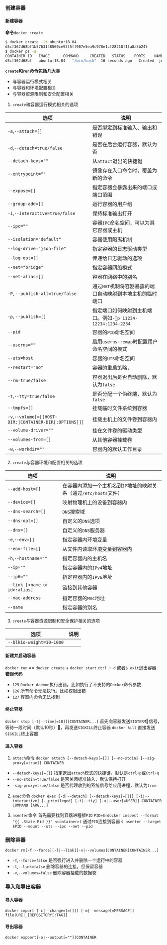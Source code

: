 ### 创建容器
#### 新建容器
**命令**`docker create`
```bash
$ docker create -it ubuntu:18.04
d5cf362d68bf1b5763148560ce93f5ff907e5ea9c978e1cf28210f1fa8a5b245
$ docker ps -a 
CONTAINER ID   IMAGE      COMMAND     CREATED   STATUS    PORTS    NAMES
d5cf362d68bf   ubuntu:18.04   "/bin/bash"  16 seconds ago   Created  jovial_bohr
```

**`create`和`run`命令包括几大类**  

- 与容器运行模式相关
- 与容器和环境配置相关
- 与容器资源限制和安全配置相关

1. `create`和容器运行模式相关的选项  

选项     |     说明
--------|---------
`-a`,`--attach=[]` | 是否绑定到标准输入、输出和错误
`-d`,`--detach=true/false` | 是否在后台运行容器，默认为否
`--detach-keys=""` | 从`attact`退出的快捷键
`--entrypoint=""` | 镜像存在入口命令时，覆盖为新的命令
`--expose=[]` | 指定容器会暴露出来的端口或端口范围
`--group-add=[]` | 运行容器的用户组
`-i`,`--interactive=true/false` | 保持标准输出打开
`--ipc=""` | 容器`IPC`命名空间，可以为其它容器或主机
`--isolation="default"` | 容器使用隔离机制
`--log-drive="json-file"` | 指定容器的日志驱动类型
`--log-opt=[]` | 传递给日志驱动的选项
`--net="bridge"` | 指定容器网络模式
`--net-alias=[]` | 容器在网络中的别名
`-P`, `--publish-all=true/false` | 通过`NAT`机制将容器暴露的端口自动映射到本地主机的临时端口
`-p`, `--publish=[]` | 指定端口如何映射到主机端口。例如`-p 11234-12234:1234-2234`
`--pid` | 容器的`PID`命名空间
`--userns=""` | 启用`userns-remap`时配置用户命名空间的模式
`--uts=host` | 容器的`UTS`命名空间
`--restart="no"` | 容器的重启策略，
`--rm=true/false` | 容器退出后是否自动删除，默认为`false`
`-t`,`--tty=true/false` | 是否分配一个伪终端，默认为`false`
`--tmpfs=[]` | 挂载临时文件系统到容器
`-v`,`--volume[=[[HOST-DIR:]CONTAINER-DIR[:OPTIONS]]]` | 挂载主机上的文件卷到容器内
`--volume-driver=""` | 挂在文件卷的驱动类型
`--volumes-from=[]` | 从其他容器挂载卷
`-w`,`--workdir=""` | 容器内的默认工作目录


2. `create`与容器环境和配置相关的选项

选项    |     说明
-------|--------
`--add-host=[]` | 在容器内添加一个主机名到`IP`地址的映射关系（通过`/etc/hosts`文件）
`--device=[]` | 映射物理机上的设备到容器内
`--dns-search=[]` | `DNS`搜索域
`--dns-opt=[]` | 自定义的`DNS`选项
`--dns=[]` | 自定义的`DNS`服务器
`-e`,`--env=[]` | 指定容器内环境变量
`--env-file=[]` | 从文件内读取环境变量到容器内
`-h`,`--hostname=""` | 指定容器内的主机名
`--ip=""` | 指定容器内的`IPv4`地址
`--ip6=""` | 指定容器内的`IPv6`地址
`--link-[<name or id>:alias]` | 链接到其他容器
`--mac-address` | 指定容器的`MAC`地址
`--name` | 指定容器的别名

3. `create`与容器资源限制和安全保护相关的选项

选项    |    说明
-------|--------
`--blkio-weight=10~1000` |

#### 新建并启动容器
`docker run` == `docker create` + `docker start`
`ctrl + d` 或者`$ exit`退出容器
**错误代码**  

- `125` `Docker daemon`执行出错。比如执行了不支持的`Docker`命令参数
- `126` 所有命令无法执行。比如权限出错
- `127` 容器内命令无法找到

#### 终止容器

`docker stop [-t|--time[=10]][CONTAINER...]`
首先向容器发送`SIGTERM`信号，等待一段时间（默认10秒），再发送`SIGKILL`终止容器
`docker kill`
直接发送`SIGKILL`终止容器

#### 进入容器
1. `attach`命令
`docker attach [--detach-keys[=[]] [--no-stdin] [--sig-proxy[=true]] CONTAINER`

- `--detach-keys[=[]]` 指定退出`attach`模式的快捷键，默认是`ctrl+p`或`Ctrl+q`
- `--no-stdin=true/false` 是否关闭标准输入，默认保持打开
- `-sig-proxy=true/false` 是否代理收到的系统信号给应用进程，默认为`true`

2. `exec`命令
`docker exec [-d|--detach] [--detach-keys[=[]]] [-i|--interactive] [--privileged] [-t|--tty] [-u|--user[=USER]] CONTAINER COMMAND [ARG...]`

3. `nsenter`命令
首先需要找到容器进程额`PID`
`PID=$(docker inspect --format "{{ .State.Pid }}" <container>)`
通过`PID`连接到容器
`$ nsenter --target $PID --mount --uts --ipc --net --pid`

### 删除容器
`docker rm[-f|--force][-l|--link][-v|--volumes]CONTAINER[CONTAINER...]`  

- `-f`,`--force=false` 是否强行进入并删除一个运行中的容器
- `-l`,`--link=false` 删除容器的连接，但保留容器
- `-v`,`--volumes=false` 删除容器挂载的数据卷

### 导入和导出容器
#### 导入容器
`docker import [-c|--change=[=[]]] [-m|--message[=MESSAGE]] file|URI|_[REPOSITORY[:TAG]]`
#### 导出容器
`docker expoert[-o|--output[=""]]CONTAINER`
<!--stackedit_data:
eyJoaXN0b3J5IjpbMTIzOTMwMzkxNF19
-->